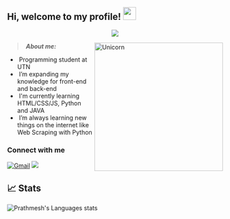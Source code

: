 <h2> Hi, welcome to my profile! <img src="https://github.com/abdoachhoubi/abdoachhoubi/blob/main/gifs/Hi.gif" width="30"></h2>

<p align='center'>
<img src="https://readme-typing-svg.herokuapp.com?color=%23FF69B4&size=25&center=true&vCenter=true&width=433&height=75&lines=I'm+Agustina+Fernández;Programmer">
</p>

<img align="right" width=300px alt="Unicorn" src="https://media.giphy.com/media/3ohs4BSacFKI7A717y/giphy.gif" />

>&nbsp;***About me:***

- &nbsp;Programming student at UTN
- &nbsp;I’m expanding my knowledge for front-end and back-end
- &nbsp;I'm currently learning HTML/CSS/JS, Python and JAVA
- &nbsp;I’m always learning new things on the internet like Web Scraping with Python

### Connect with me
[![Gmail](https://img.shields.io/badge/Email-black?style=for-the-badge&logo=gmail&logoColor=white)](mailto:agussffernandez@gmail.com)
[<img src="https://img.shields.io/badge/linkedin-%2312100E.svg?&style=for-the-badge&logo=linkedin&logoColor=white&color=black" />](https://www.linkedin.com/in/agustinafern%C3%A1ndez/)

## 📈 Stats
![Prathmesh's Languages stats](https://github-readme-stats.vercel.app/api/top-langs/?username=agussffernandez&theme=buefy&layout=compact&langs_count=10)
